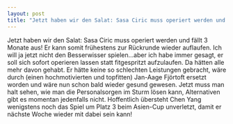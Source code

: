 ```yaml
---
layout: post
title: "Jetzt haben wir den Salat: Sasa Ciric muss operiert werden und fällt 3 Monate aus!"
---
```


Jetzt haben wir den Salat: Sasa Ciric muss operiert werden und fällt 3 Monate aus! Er kann somit frühestens zur Rückrunde wieder auflaufen. Ich will ja jetzt nicht den Besserwisser spielen...aber ich habe immer gesagt, er soll sich sofort operieren lassen statt fitgespritzt aufzulaufen. Da hätten alle mehr davon gehabt. Er hätte keine so schlechten Leistungen gebracht, wäre durch (einen hochmotivierten und topfitten) Jan-Aage Fjörtoft ersetzt worden und wäre nun schon bald wieder gesund gewesen. Jetzt muss man halt sehen, wie man die Personalsorgen im Sturm lösen kann, Alternativen gibt es momentan jedenfalls nicht. Hoffentlich übersteht Chen Yang wenigstens noch das Spiel um Platz 3 beim Asien-Cup unverletzt, damit er nächste Woche wieder mit dabei sein kann!
